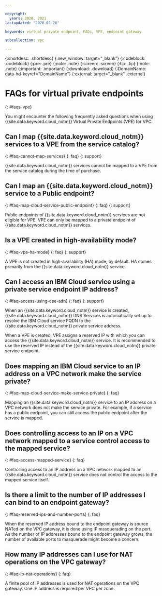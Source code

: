 ```yaml
---

copyright:
  years: 2020, 2021
lastupdated: "2020-02-28"

keywords: virtual private endpoint, FAQs, VPE, endpoint gateway

subcollection: vpc

---
```


{:shortdesc: .shortdesc}
{:new_window: target="_blank"}
{:codeblock: .codeblock}
{:pre: .pre}
{:note: .note}
{:screen: .screen}
{:tip: .tip}
{:note: .note}
{:important: .important}
{:download: .download}
{:DomainName: data-hd-keyref="DomainName"}
{:external: target="_blank" .external}

# FAQs for virtual private endpoints
{: #faqs-vpe}

You might encounter the following frequently asked questions when using {{site.data.keyword.cloud_notm}} Virtual Private Endpoints (VPE) for VPC.

## Can I map {{site.data.keyword.cloud_notm}} services to a VPE from the service catalog?
{: #faq-cannot-map-services}
{: faq}
{: support}

{{site.data.keyword.cloud_notm}} services cannot be mapped to a VPE from the service catalog during the time of purchase.

## Can I map an {{site.data.keyword.cloud_notm}} service to a Public endpoint?
{: #faq-map-cloud-service-public-endpoint}
{: faq}
{: support}

Public endpoints of {{site.data.keyword.cloud_notm}} services are not eligible for VPE. VPE can only be mapped to a private endpoint of {{site.data.keyword.cloud_notm}} services.

## Is a VPE created in high-availability mode?
{: #faq-vpe-ha-mode}
{: faq}
{: support}

A VPE is not created in high-availability (HA) mode, by default. HA comes primarily from the {{site.data.keyword.cloud_notm}} service.

## Can I access an IBM Cloud service using a private service endpoint IP address?
{: #faq-access-using-cse-adn}
{: faq}
{: support}

When an {{site.data.keyword.cloud_notm}} service is created, {{site.data.keyword.cloud_notm}} DNS Services is automatically set up to resolve the IBM Cloud service FQDN to the {{site.data.keyword.cloud_notm}} private service address.

When a VPE is created, VPE assigns a reserved IP with which you can access the {{site.data.keyword.cloud_notm}} service. It is recommended to use the reserved IP instead of the {{site.data.keyword.cloud_notm}} private service endpoint.

## Does mapping an IBM Cloud service to an IP address on a VPC network make the service private?
{: #faq-map-cloud-service-make-service-private}
{: faq}

Mapping an {{site.data.keyword.cloud_notm}} service to an IP address on a VPC network does not make the service private. For example, if a service has
a public endpoint, you can still access the public endpoint after the service is mapped.

## Does controlling access to an IP on a VPC network mapped to a service control access to the mapped service?
{: #faq-access-mapped-service}
{: faq}

Controlling access to an IP address on a VPC network mapped to an {{site.data.keyword.cloud_notm}} service does not control the access to the mapped service itself.

## Is there a limit to the number of IP addresses I can bind to an endpoint gateway?
{: #faq-reserved-ips-and-number-ports}
{: faq}

When the reserved IP address bound to the endpoint gateway is source NATed on the VPC gateway, it is done using IP masquerading on the port. As the number of IP addresses bound to the endpoint gateway grows, the number of available ports to masquerade might become a concern.

## How many IP addresses can I use for NAT operations on the VPC gateway?
{: #faq-ip-nat-operations}
{: faq}

A finite pool of IP addresses is used for NAT operations on the VPC gateway. One IP address is required per VPC per zone.  
